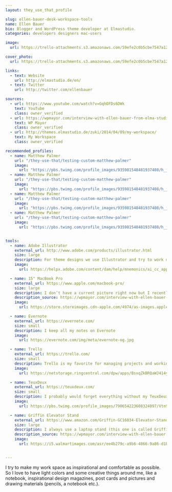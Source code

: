 ```yaml
---
layout: they_use_that_profile

slug: ellen-bauer-desk-workspace-tools
name: Ellen Bauer
bio: Blogger and WordPress theme developer at Elmastudio.
categories: developers designers mac-users

image:
  url: https://trello-attachments.s3.amazonaws.com/59efe2c0b5cbe7547a121145/5a00e997cf73b7a2e682f138/5a10a5037b4df1e92fd5a848183bbd40/vvJyIka5_400x400.jpg

cover_photo:
  url: https://trello-attachments.s3.amazonaws.com/59efe2c0b5cbe7547a121145/5a00e997cf73b7a2e682f138/421f43f6241824565b826930180ef82b/ellen-bauer.jpg

links:
  - text: Website
    url: http://elmastudio.de/en/
  - text: Twitter
    url: http://twitter.com/ellenbauer

sources:
  - url: https://www.youtube.com/watch?v=GqhOFDs6DWk
    text: YouTube
    class: owner_verified 
  - url: https://wpmayor.com/interview-with-ellen-bauer-from-elma-studio/
    text: WP Mayor
    class: owner_verified   
  - url: http://themes.elmastudio.de/zuki/2014/04/09/my-workspace/
    text: My Workspace
    class: owner_verified 

recommended_profiles:
  - name: Matthew Palmer
    url: "/they-use-that/testing-custom-matthew-palmer"
    image: 
      url: "https://pbs.twimg.com/profile_images/935981548481937408/h_jhRlQQ_400x400.jpg"
  - name: Matthew Palmer
    url: "/they-use-that/testing-custom-matthew-palmer"
    image: 
      url: "https://pbs.twimg.com/profile_images/935981548481937408/h_jhRlQQ_400x400.jpg"
  - name: Matthew Palmer
    url: "/they-use-that/testing-custom-matthew-palmer"
    image: 
      url: "https://pbs.twimg.com/profile_images/935981548481937408/h_jhRlQQ_400x400.jpg"
  - name: Matthew Palmer
    url: "/they-use-that/testing-custom-matthew-palmer"
    image: 
      url: "https://pbs.twimg.com/profile_images/935981548481937408/h_jhRlQQ_400x400.jpg"


tools:
  - name: Adobe Illustrator
    external_url: http://www.adobe.com/products/illustrator.html
    size: large
    description: For theme designs we use Illustrator and try to work directly in the browser as much as possible.
    image:
      url: https://helpx.adobe.com/content/dam/help/mnemonics/ai_cc_app_RGB.svg

  - name: 15" MacBook Pro
    external_url: https://www.apple.com/macbook-pro/
    size: large
    description: I don’t have a current picture right now but I recently or better finally 😉 switched from working on a 13“ Thinkpad to a 15“ Mac Book Pro. I loved the lightweight 13′ laptop and I carried it everywhere around with me. But it was really bad for my eyes I guess and not really comfortable working long hours so I’m really happy with my Mac Book now.
    description_source: https://wpmayor.com/interview-with-ellen-bauer-from-elma-studio/
    image:
      url: https://store.storeimages.cdn-apple.com/4974/as-images.apple.com/is/image/AppleInc/aos/published/images/m/bp/mbp15touch/gray/mbp15touch-gray-select-201610?wid=452&hei=420&fmt=jpeg&qlt=95&op_sharpen=0&resMode=bicub&op_usm=0.5,0.5,0,0&iccEmbed=0&layer=comp&.v=1496611018929

  - name: Evernote
    external_url: https://evernote.com/
    size: small
    description: I keep all my notes on Evernote
    image:
      url: https://evernote.com/img/meta/evernote-og.jpg

  - name: Trello
    external_url: https://trello.com/
    size: small
    description: Trello is my favorite for managing projects and working in a team
    image:
      url: https://netstorage.ringcentral.com/dpw/apps/BsxqZkBRQaWJ414y5EQOUg/0f760275-f987-4233-ad1d-f8358b63cb4a.png

  - name: TeuxDeux
    external_url: https://teuxdeux.com/
    size: small
    description: I probably would forget everything without my TeuxDeux to do list.
    image:
      url: https://pbs.twimg.com/profile_images/790654223608324097/Vtn9Q5UP.jpg

  - name: Griffin Elevator Stand
    external_url: https://www.amazon.com/Griffin-GC16034-Elevator-Stand-Laptops/dp/B0044RUSZM?tag=mattpalm-20
    size: large
    description: I always use a laptop stand (this one is called Griffin Elevator and I take the stand even with my while traveling), since I find it sooo much more comfortable for my neck. I use a wireless mouse and keyboard and my headset also has to be close by, since I need music to concentrate, especially if I work on theme code.
    description_source: https://wpmayor.com/interview-with-ellen-bauer-from-elma-studio/
    image:
      url: https://i5.walmartimages.com/asr/ee4b279c-a9b6-4866-9a86-d1bbd38afd06_1.05b253cc0b88e8ccfcaa010002a95bf9.jpeg


---
```


I try to make my work space as inspirational and comfortable as possible. So I love to have light colors and some creative things around me, like a notebook, inspirational design magazines, post cards and pictures and drawing materials (pencils, a notebook etc.).
